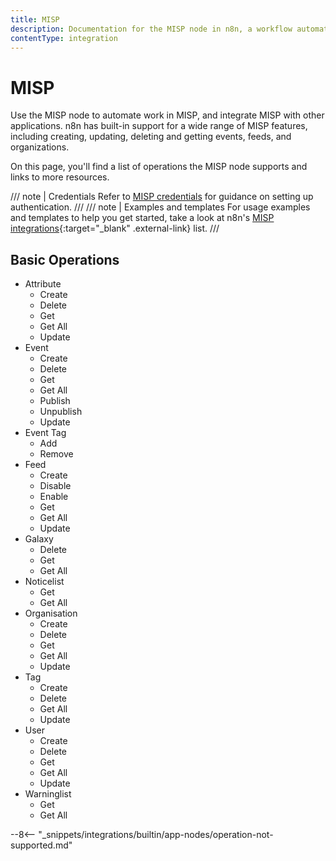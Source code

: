 ```yaml
---
title: MISP
description: Documentation for the MISP node in n8n, a workflow automation platform. Includes details of operations and configuration, and links to examples and credentials information.
contentType: integration
---
```


# MISP

Use the MISP node to automate work in MISP, and integrate MISP with other applications. n8n has built-in support for a wide range of MISP features, including creating, updating, deleting and getting events, feeds, and organizations. 

On this page, you'll find a list of operations the MISP node supports and links to more resources.

/// note | Credentials
Refer to [MISP credentials](/integrations/builtin/credentials/misp/) for guidance on setting up authentication. 
///
/// note | Examples and templates
For usage examples and templates to help you get started, take a look at n8n's [MISP integrations](https://n8n.io/integrations/misp/){:target="_blank" .external-link} list.
///


## Basic Operations

* Attribute
    * Create
    * Delete
    * Get
    * Get All
    * Update
* Event
    * Create
    * Delete
    * Get
    * Get All
    * Publish
    * Unpublish
    * Update
* Event Tag
    * Add
    * Remove
* Feed
    * Create
    * Disable
    * Enable
    * Get
    * Get All
    * Update
* Galaxy
    * Delete
    * Get
    * Get All
* Noticelist
    * Get
    * Get All
* Organisation
    * Create
    * Delete
    * Get
    * Get All
    * Update
* Tag
    * Create
    * Delete
    * Get All
    * Update
* User
    * Create
    * Delete
    * Get
    * Get All
    * Update
* Warninglist
    * Get
    * Get All

--8<-- "_snippets/integrations/builtin/app-nodes/operation-not-supported.md"
